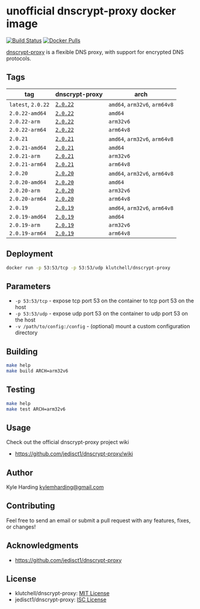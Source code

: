 # unofficial dnscrypt-proxy docker image

[![Build Status](https://travis-ci.com/klutchell/dnscrypt-proxy.svg?branch=master)](https://travis-ci.com/klutchell/dnscrypt-proxy)
[![Docker Pulls](https://img.shields.io/docker/pulls/klutchell/dnscrypt-proxy.svg?style=flat)](https://hub.docker.com/r/klutchell/dnscrypt-proxy/)

[dnscrypt-proxy](https://github.com/jedisct1/dnscrypt-proxy) is a flexible DNS proxy, with support for encrypted DNS protocols.

## Tags

|tag|dnscrypt-proxy|arch|
|---|---|---|
|`latest`, `2.0.22`|[`2.0.22`](https://github.com/jedisct1/dnscrypt-proxy/releases/tag/2.0.22)|`amd64`, `arm32v6`, `arm64v8`|
|`2.0.22-amd64`|[`2.0.22`](https://github.com/jedisct1/dnscrypt-proxy/releases/tag/2.0.22)|`amd64`|
|`2.0.22-arm`|[`2.0.22`](https://github.com/jedisct1/dnscrypt-proxy/releases/tag/2.0.22)|`arm32v6`|
|`2.0.22-arm64`|[`2.0.22`](https://github.com/jedisct1/dnscrypt-proxy/releases/tag/2.0.22)|`arm64v8`|
|`2.0.21`|[`2.0.21`](https://github.com/jedisct1/dnscrypt-proxy/releases/tag/2.0.21)|`amd64`, `arm32v6`, `arm64v8`|
|`2.0.21-amd64`|[`2.0.21`](https://github.com/jedisct1/dnscrypt-proxy/releases/tag/2.0.21)|`amd64`|
|`2.0.21-arm`|[`2.0.21`](https://github.com/jedisct1/dnscrypt-proxy/releases/tag/2.0.21)|`arm32v6`|
|`2.0.21-arm64`|[`2.0.21`](https://github.com/jedisct1/dnscrypt-proxy/releases/tag/2.0.21)|`arm64v8`|
|`2.0.20`|[`2.0.20`](https://github.com/jedisct1/dnscrypt-proxy/releases/tag/2.0.20)|`amd64`, `arm32v6`, `arm64v8`|
|`2.0.20-amd64`|[`2.0.20`](https://github.com/jedisct1/dnscrypt-proxy/releases/tag/2.0.20)|`amd64`|
|`2.0.20-arm`|[`2.0.20`](https://github.com/jedisct1/dnscrypt-proxy/releases/tag/2.0.20)|`arm32v6`|
|`2.0.20-arm64`|[`2.0.20`](https://github.com/jedisct1/dnscrypt-proxy/releases/tag/2.0.20)|`arm64v8`|
|`2.0.19`|[`2.0.19`](https://github.com/jedisct1/dnscrypt-proxy/releases/tag/2.0.19)|`amd64`, `arm32v6`, `arm64v8`|
|`2.0.19-amd64`|[`2.0.19`](https://github.com/jedisct1/dnscrypt-proxy/releases/tag/2.0.19)|`amd64`|
|`2.0.19-arm`|[`2.0.19`](https://github.com/jedisct1/dnscrypt-proxy/releases/tag/2.0.19)|`arm32v6`|
|`2.0.19-arm64`|[`2.0.19`](https://github.com/jedisct1/dnscrypt-proxy/releases/tag/2.0.19)|`arm64v8`|

## Deployment

```bash
docker run -p 53:53/tcp -p 53:53/udp klutchell/dnscrypt-proxy
```

## Parameters

* `-p 53:53/tcp` - expose tcp port 53 on the container to tcp port 53 on the host
* `-p 53:53/udp` - expose udp port 53 on the container to udp port 53 on the host
* `-v /path/to/config:/config` - (optional) mount a custom configuration directory

## Building

```bash
make help
make build ARCH=arm32v6
```

## Testing

```bash
make help
make test ARCH=arm32v6
```

## Usage

Check out the official dnscrypt-proxy project wiki

* https://github.com/jedisct1/dnscrypt-proxy/wiki

## Author

Kyle Harding <kylemharding@gmail.com>

## Contributing

Feel free to send an email or submit a pull request with any features, fixes, or changes!

## Acknowledgments

* https://github.com/jedisct1/dnscrypt-proxy

## License

* klutchell/dnscrypt-proxy: [MIT License](./LICENSE)
* jedisct1/dnscrypt-proxy: [ISC License](https://github.com/jedisct1/dnscrypt-proxy/blob/master/LICENSE)
